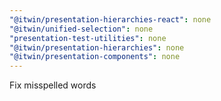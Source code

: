 ```yaml
---
"@itwin/presentation-hierarchies-react": none
"@itwin/unified-selection": none
"presentation-test-utilities": none
"@itwin/presentation-hierarchies": none
"@itwin/presentation-components": none
---
```


Fix misspelled words
